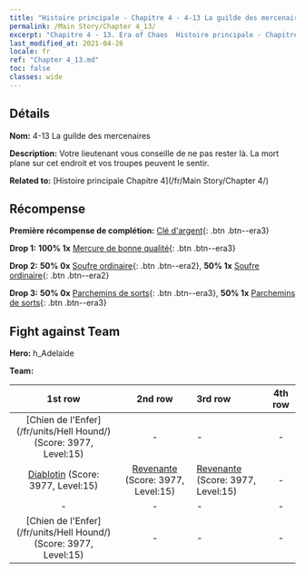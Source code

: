 ```yaml
---
title: "Histoire principale - Chapitre 4 - 4-13 La guilde des mercenaires"
permalink: /Main Story/Chapter 4_13/
excerpt: "Chapitre 4 - 13. Era of Chaos  Histoire principale - Chapitre 4_13. 4-13 La guilde des mercenaires"
last_modified_at: 2021-04-26
locale: fr
ref: "Chapter 4_13.md"
toc: false
classes: wide
---
```


## Détails

 **Nom:** 4-13 La guilde des mercenaires

 **Description:** Votre lieutenant vous conseille de ne pas rester là. La mort plane sur cet endroit et vos troupes peuvent le sentir.

 **Related to:** [Histoire principale Chapitre 4](/fr/Main Story/Chapter 4/)

## Récompense

 **Première récompense de complétion:** [Clé d'argent](/ItemsFR/con_693/){: .btn .btn--era3}

 **Drop 1:** **100% 1x** [Mercure de bonne qualité](/ItemsFR/mat_14/){: .btn .btn--era3}

 **Drop 2:** **50% 0x** [Soufre ordinaire](/ItemsFR/mat_9/){: .btn .btn--era2}, **50% 1x** [Soufre ordinaire](/ItemsFR/mat_9/){: .btn .btn--era2}

 **Drop 3:** **50% 0x** [Parchemins de sorts](/ItemsFR/con_694/){: .btn .btn--era3}, **50% 1x** [Parchemins de sorts](/ItemsFR/con_694/){: .btn .btn--era3}


## Fight against Team
 **Hero:** h_Adelaide

 **Team:**


  | 1st row | 2nd row | 3rd row | 4th row |
  |:----:|:----:|:----|:----:|
  | [Chien de l'Enfer](/fr/units/Hell Hound/) (Score: 3977, Level:15)  | - | - | - |
  | [Diablotin](/fr/units/Imp/) (Score: 3977, Level:15)  | [Revenante](/fr/units/Wight/) (Score: 3977, Level:15)  | [Revenante](/fr/units/Wight/) (Score: 3977, Level:15)  | - |
  | - | - | - | - |
  | [Chien de l'Enfer](/fr/units/Hell Hound/) (Score: 3977, Level:15)  | - | - | - |


